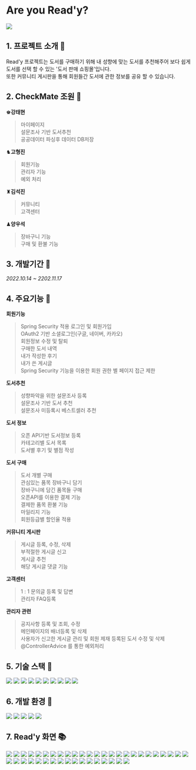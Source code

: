 # Are you Read'y?
<img src="https://user-images.githubusercontent.com/109054102/202386263-92b71e94-61fb-4355-bb4b-67668612beb8.png">  

## 1. 프로젝트 소개 :closed_book:  
 Read'y 프로젝트는 도서를 구매하기 위해 내 성향에 맞는 도서를 추천해주어 보다 쉽게 도서를 선택 할 수 있는 '도서 판매 쇼핑몰'입니다.  
또한 커뮤니티 게시판을 통해 회원들간 도서에 관한 정보를 공유 할 수 있습니다.
## 2. CheckMate 조원 :green_book:

♚**강태현**
> 마이페이지  
> 설문조사 기반 도서추천  
> 공공데이터 파싱후 데이터 DB저장  

♞**고형진**
> 회원기능  
> 관리자 기능  
> 예외 처리

♜**김석진**
> 커뮤니티  
> 고객센터  

♟**양우석**
> 장바구니 기능  
> 구매 및 환불 기능  

## 3. 개발기간 :calendar:
*2022.10.14 ~ 2202.11.17*

## 4. 주요기능 :blue_book:  
**회원기능**
> Spring Security 적용
> 로그인 및 회원가입  
> OAuth2 기반 소셜로그인(구글, 네이버, 카카오)  
> 회원정보 수정 및 탈퇴  
> 구매한 도서 내역  
> 내가 작성한 후기  
> 내가 쓴 게시글  
> Spring Security 기능을 이용한 회원 권한 별 페이지 접근 제한  

**도서추천**  
> 성향파악을 위한 설문조사 등록  
> 설문조사 기반 도서 추천  
> 설문조사 미등록시 베스트셀러 추천  

**도서 정보**
> 오픈 API기반 도서정보 등록  
> 카테고리별 도서 목록  
>  도서별 후기 및 별점 작성  

**도서 구매**  
> 도서 개별 구매  
> 관심있는 품목 장바구니 담기  
> 장바구니에 담긴 품목들 구매  
> 오픈API를 이용한 결제 기능  
> 결제한 품목 환불 기능  
> 마일리지 기능  
> 회원등급별 할인율 적용  

**커뮤니티 게시판**  
> 게시글 등록, 수정, 삭제  
> 부적절한 게시글 신고  
> 게시글 추천  
> 해당 게시글 댓글 기능  

**고객센터**  
> 1 : 1 문의글 등록 및 답변  
> 관리자 FAQ등록  

**관리자 관련**  
> 공지사항 등록 및 조회, 수정  
> 메인페이지의 배너등록 및 삭제  
> 사용자가 신고한 게시글 관리 및 회원 제재
> 등록된 도서 수정 및 삭제  
> @ControllerAdvice 를 통한  예외처리

## 5. 기술 스택 :orange_book:
<img src="https://img.shields.io/badge/Java-F80000?style=flat&logo=Java&logoColor=white"> <img src="https://img.shields.io/badge/spring-6DB33F?style=flat&logo=Spring&logoColor=white"> <img src="https://img.shields.io/badge/Spring Security-6DB33F?style=flat&logo=Spring Security&logoColor=white"> <img src="https://img.shields.io/badge/html5-E34F26?style=flat&logo=html5&logoColor=white"> <img src="https://img.shields.io/badge/JavaScript-F7DF1E?style=flat&logo=JavaScript&logoColor=white"> <img src="https://img.shields.io/badge/CSS3-1572B6?style=flat&logo=CSS3&logoColor=white"> <img src="https://img.shields.io/badge/Oracle-F80000?style=flat&logo=Oracle&logoColor=white"> <img src="https://img.shields.io/badge/Mybatis-000000?style=flat&logo=MyBatis&logoColor=white"> <img src="https://img.shields.io/badge/jQuery-0769AD?style=flat&logo=jQuery&logoColor=white"> <img src="https://img.shields.io/badge/Bootstrap-7952B3?style=flat&logo=Bootstrap&logoColor=white">

## 6. 개발 환경 :toolbox: 
<img src="https://img.shields.io/badge/Eclipse IDE-2C2255?style=flat&logo=Eclipse IDE&logoColor=white"> <img src="https://img.shields.io/badge/GitHub-181717?style=flat&logo=eclipseIDE&logoColor=white"> <img src="https://img.shields.io/badge/Visual Studio Code-007ACC?style=flat&logo=Visual Studio Code&logoColor=white"> <img src="https://img.shields.io/badge/apache tomcat-F8DC75?style=flat&logo=apachetomcat&logoColor=black"> <img src="https://img.shields.io/badge/Apache Maven-C71A36?style=flat&logo=Apache Maven&logoColor=white">

## 7. Read'y 화면 :books:
<img src="https://user-images.githubusercontent.com/109054093/202394133-f65520d5-d781-4fa1-bdb5-fdf2a5926c7d.png">
<img src="https://user-images.githubusercontent.com/109054093/202389470-122f9dbd-69ff-4a79-9861-fb40f1cdd7fb.png">
<img src="https://user-images.githubusercontent.com/109054093/202389674-4054ff26-a19c-4469-8238-ecd1fb9f3b0b.png">
<img src="https://user-images.githubusercontent.com/109054093/202389741-8918af07-852a-4a3b-9172-3f5bb876dae0.png">
<img src="https://user-images.githubusercontent.com/109054093/202389838-dfcef510-6283-470f-a68c-0845812c2238.png">
<img src="https://user-images.githubusercontent.com/109054093/202389905-d45b37c7-fd24-4a74-826b-64483b47903e.png">
<img src="https://user-images.githubusercontent.com/109054093/202390000-54711993-2cef-4881-bb59-3b8cff6955f7.png">
<img src="https://user-images.githubusercontent.com/109054093/202390078-51aaa3d6-0dc7-4511-8f28-cbc93831dbd2.png">
<img src="https://user-images.githubusercontent.com/109054093/202390205-99a0e291-8362-4782-bef1-909ceeac5d28.png">
<img src="https://user-images.githubusercontent.com/109054093/202390844-9e229bf0-02d1-4bb7-b081-5971fa61b406.png">
<img src="https://user-images.githubusercontent.com/109054093/202390938-bf0c2b2f-d8f7-4923-8304-303661cc7a59.png">
<img src="https://user-images.githubusercontent.com/109054093/202391011-e115742d-060c-4e3d-bbe0-d3ce83671918.png">
<img src="https://user-images.githubusercontent.com/109054093/202391230-81a8c9e5-5943-4233-82d6-32ed5e741d54.png">
<img src="https://user-images.githubusercontent.com/109054093/202391294-50f170c7-3ee4-4305-b68e-5afd32c2334a.png">
<img src="https://user-images.githubusercontent.com/109054093/202391407-4563500b-6b13-4b51-b5b8-a5d2a09a8c68.png">
<img src="https://user-images.githubusercontent.com/109054093/202391476-366c7719-4ed9-49c0-9d50-e56242133532.png">
<img src="https://user-images.githubusercontent.com/109054093/202391572-4ac57bd5-6af5-4506-b4a3-c723ae572725.png">
<img src="https://user-images.githubusercontent.com/109054093/202391709-b85fec69-08b0-4c6f-9da1-4d763167e6be.png">
<img src="https://user-images.githubusercontent.com/109054093/202391896-6b1bd7d5-9763-41e9-93e5-f562e6dd5139.png">
<img src="https://user-images.githubusercontent.com/109054093/202392268-69e8f3ff-5581-4bd8-bca3-33083adfc858.png">
<img src="https://user-images.githubusercontent.com/109054093/202392393-419cd2d4-f23d-4a89-8abe-0ce65199b6a2.png">
<img src="https://user-images.githubusercontent.com/109054093/202392479-61883876-8a88-4b55-9b96-309d76cee260.png">
<img src="https://user-images.githubusercontent.com/109054093/202392550-51d768ce-503c-4cb0-b278-50c16a06f176.png">
<img src="https://user-images.githubusercontent.com/109054093/202392604-c468410b-b14d-4ebb-a98b-b51c7f9748a6.png">
<img src="https://user-images.githubusercontent.com/109054093/202392694-e2f16b75-e1a5-4686-9c71-b7fd7ecd8215.png">
<img src="https://user-images.githubusercontent.com/109054093/202392751-b25e760d-fafa-4b7b-98d0-c968e5f9b7cc.png">
<img src="https://user-images.githubusercontent.com/109054093/202392792-91a476c1-cac3-42b1-b673-e7232fa1965e.png">
<img src="https://user-images.githubusercontent.com/109054093/202392882-01d32bfb-95f0-4849-b761-62cb3ed2cc0c.png">
<img src="https://user-images.githubusercontent.com/109054093/202393057-8a31e6aa-3853-40d0-bf75-c0e1b81c39e4.png">
<img src="https://user-images.githubusercontent.com/109054093/202393107-a970fb76-a33b-4ca1-bf3a-f34fbfde3d6c.png">
<img src="https://user-images.githubusercontent.com/109054093/202393202-1129b344-760f-47c8-a363-66a644ca4a19.png">
<img src="https://user-images.githubusercontent.com/109054093/202393236-c1384e88-2696-4938-a2de-38b4b96fb2ae.png">
<img src="https://user-images.githubusercontent.com/109054093/202393326-3c4a7c7a-2b57-48d1-b874-f2c24bc08c6f.png">
<img src="https://user-images.githubusercontent.com/109054093/202393368-5d078b99-996c-4386-a7e7-cfb906c159bb.png">
<img src="https://user-images.githubusercontent.com/109054093/202393497-0a671cbb-545e-4c67-858f-5de5c822f72f.png">
<img src="https://user-images.githubusercontent.com/109054093/202393579-1ff2c938-20bd-43bc-a6fa-d6b71729fdfd.png">
<img src="https://user-images.githubusercontent.com/109054093/202393643-dccee705-c4aa-4bbd-8b05-4978e6e9f547.png">
<img src="https://user-images.githubusercontent.com/109054093/202393713-6469f099-b1b0-492b-9dd1-ecf0bdc0223b.png">
<img src="https://user-images.githubusercontent.com/109054093/202393755-4f87e6ce-37c0-4892-bb54-bf6aa9109d6d.png">
<img src="https://user-images.githubusercontent.com/109054093/202393864-5f2bee7f-b899-4183-a977-0effcdc32857.png">
<img src="https://user-images.githubusercontent.com/109054093/202393948-df3f9eba-b23c-4d47-a316-bc066701ad30.png">
<img src="https://user-images.githubusercontent.com/109054093/202394009-45d290ff-dd18-4708-9489-174ac98ca7f4.png">



